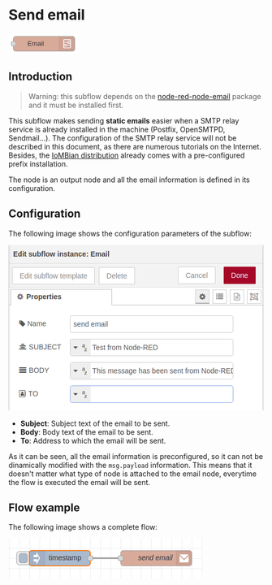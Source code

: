 # Send email

![Send email Node](../docs/send-email-node.png "Send email Node")


## Introduction

> Warning: this subflow depends on the [node-red-node-email](https://flows.nodered.org/node/node-red-node-email) package and it must be installed first.

This subflow makes sending **static emails** easier when a SMTP relay service is already installed in the machine (Postfix, OpenSMTPD, Sendmail...). 
The configuration of the SMTP relay service will not be described in this document, as there are numerous tutorials on the Internet. Besides, the [IoMBian distribution](https://github.com/Tknika/iombian) already comes with a pre-configured prefix installation.

The node is an output node and all the email information is defined in its configuration.


## Configuration

The following image shows the configuration parameters of the subflow:

![Send email Configuration](../docs/send-email-configuration.png "Send email Configuration")

- **Subject**: Subject text of the email to be sent.
- **Body**: Body text of the email to be sent.
- **To**: Address to which the email will be sent.

As it can be seen, all the email information is preconfigured, so it can not be dinamically modified with the ```msg.payload``` information. This means that it doesn't matter what type of node is attached to the email node, everytime the flow is executed the email will be sent.


## Flow example

The following image shows a complete flow:

![Send email Example](../docs/send-email-example.png "Send email Example")